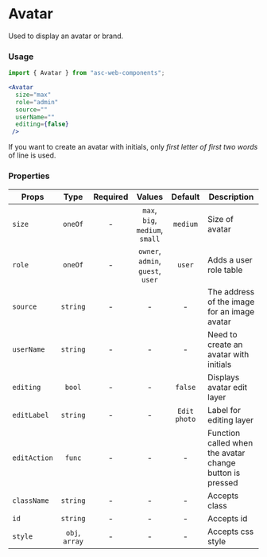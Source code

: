 # Avatar

Used to display an avatar or brand.

### Usage

```js
import { Avatar } from "asc-web-components";
```

```jsx
<Avatar 
  size="max" 
  role="admin" 
  source="" 
  userName="" 
  editing={false}
 />
```

If you want to create an avatar with initials, only _first letter of first two words_ of line is used.

### Properties

| Props        |      Type      | Required |              Values               |   Default    | Description                                              |
| ------------ | :------------: | :------: | :-------------------------------: | :----------: | -------------------------------------------------------- |
| `size`       |    `oneOf`     |    -     |  `max`, `big`, `medium`, `small`  |   `medium`   | Size of avatar                                           |
| `role`       |    `oneOf`     |    -     | `owner`, `admin`, `guest`, `user` |    `user`    | Adds a user role table                                   |
| `source`     |    `string`    |    -     |                 -                 |      -       | The address of the image for an image avatar             |
| `userName`   |    `string`    |    -     |                 -                 |      -       | Need to create an avatar with initials                   |
| `editing`    |     `bool`     |    -     |                 -                 |   `false`    | Displays avatar edit layer                               |
| `editLabel`  |    `string`    |    -     |                 -                 | `Edit photo` | Label for editing layer                                  |
| `editAction` |     `func`     |    -     |                 -                 |      -       | Function called when the avatar change button is pressed |
| `className`  |    `string`    |    -     |                 -                 |      -       | Accepts class                                            |
| `id`         |    `string`    |    -     |                 -                 |      -       | Accepts id                                               |
| `style`      | `obj`, `array` |    -     |                 -                 |      -       | Accepts css style                                        |

